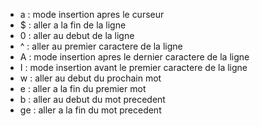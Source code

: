 - a : mode insertion apres le curseur 
- $ : aller a la fin de la ligne
- 0 : aller au debut de la ligne
- ^ : aller au premier caractere de la ligne
- A : mode insertion apres le dernier caractere de la ligne
- I : mode insertion avant le premier caractere de la ligne
- w : aller au debut du prochain mot
- e : aller a la fin du premier mot
- b : aller au debut du mot precedent
- ge : aller a la fin du mot precedent

